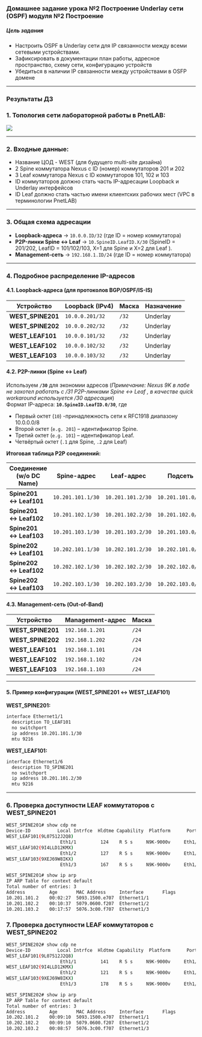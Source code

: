 ### Домашнее задание урока №2  Построение Underlay сети (OSPF) модуля №2 Построение

##### Цель задания
- Настроить OSPF в Underlay сети для IP связанности между всеми сетевыми устройствами.
- Зафиксировать в документации план работы, адресное пространство, схему сети, конфигурацию устройств
- Убедиться в наличии IP связанности между устройствами в OSFP домене


---

### Результаты ДЗ

### **1. Топология сети лабораторной работы в PnetLAB**:

 [<img src="WEST_DC_topology.JPG">](https://github.com/R0gerWilco/OTUS_DC/blob/main/Homework/Module1/Lesson03/WEST_DC_topology.JPG)

---

### **2. Входные данные**:
- Название ЦОД - WEST (для будущего multi-site дизайна)
- 2 Spine коммутатора Nexus  с ID (номер) коммутаторов 201 и 202
- 3 Leaf коммутатора Nexus  с ID коммутаторов 101, 102 и 103
- ID коммутаторов должно стать часть IP-адресации Loopback и Underlay интерфейсов
- ID Leaf должно стать частью имени клиентских рабочих мест (VPC в терминологии PnetLAB)

---

### **3. Общая схема адресации**
- **Loopback-адреса** → `10.0.0.ID/32` (где ID = номер коммутатора) 
- **P2P-линки Spine ↔ Leaf** → `10.SpineID.LeafID.X/30` (SpineID = 201/202, LeafID = 101/102/103, X=1 для Spine и X=2 для Leaf ).  
- **Management-сеть** → `192.168.1.ID/24`  (где ID = номер коммутатора)  

---

### **4. Подробное раcпределение IP-адресов**
#### **4.1. Loopback-адреса (для протоколов BGP/OSPF/IS-IS)**
| Устройство        | Loopback (IPv4)  | Маска  | Назначение |  
|-------------------|------------------|--------|------------|
| **WEST_SPINE201** | `10.0.0.201/32`  | `/32`  | Underlay   |
| **WEST_SPINE202** | `10.0.0.202/32`  | `/32`  | Underlay   |
| **WEST_LEAF101**  | `10.0.0.101/32`  | `/32`  | Underlay   |
| **WEST_LEAF102**  | `10.0.0.102/32`  | `/32`  | Underlay   |
| **WEST_LEAF103**  | `10.0.0.103/32`  | `/32`  | Underlay   |

#### **4.2. P2P-линки (Spine ↔ Leaf)**
Используем **`/30`**  для экономии адресов (_Примечание: Nexus 9K в лабе не захотел работать с /31 P2P-линками Spine ↔ Leaf , в качестве  quick workaround используется /30 адресация_)   
Формат IP-адреса: **`10.SpineID.LeafID.0/30`**, где
   - Первый октет (`10`)  -принадлежность сети к RFC1918 диапазону 10.0.0.0/8
   - Второй октет (`e.g. 201`) – идентификатор Spine.  
   - Третий октет (`e.g. 101`) – идентификатор Leaf.  
   - Четвёртый октет (`.1` для Spine, `.2` для Leaf)

**Итоговая таблица P2P соединений:**

| Соединение (w/o DC Name)| Spine-адрес       | Leaf-адрес        | Подсеть            |
|-------------------------|-------------------|-------------------|--------------------|
| **Spine201 ↔ Leaf101**  | `10.201.101.1/30` | `10.201.101.2/30` | `10.201.101.0/30`  |
| **Spine201 ↔ Leaf102**  | `10.201.102.1/30` | `10.201.102.2/30` | `10.201.102.0/30`  |
| **Spine201 ↔ Leaf103**  | `10.201.103.1/30` | `10.201.103.2/30` | `10.201.103.0/30`  |
| **Spine202 ↔ Leaf101**  | `10.202.101.1/30` | `10.202.101.2/30` | `10.202.101.0/30`  |
| **Spine202 ↔ Leaf102**  | `10.202.102.1/30` | `10.202.102.2/30` | `10.202.102.0/30`  |
| **Spine202 ↔ Leaf103**  | `10.202.103.1/30` | `10.202.103.2/30` | `10.202.103.0/30`  |


#### **4.3. Management-сеть (Out-of-Band)**
| Устройство        | Management-адрес | Маска  |
|-------------------|------------------|--------|
| **WEST_SPINE201** | `192.168.1.201`  | `/24`  |
| **WEST_SPINE202** | `192.168.1.202`  | `/24`  |
| **WEST_LEAF101**  | `192.168.1.101`  | `/24`  |
| **WEST_LEAF102**  | `192.168.1.102`  | `/24`  |
| **WEST_LEAF103**  | `192.168.1.103`  | `/24`  |

---
#### **5. Пример конфигурации (WEST_SPINE201 ↔ WEST_LEAF101)**
**WEST_SPINE201:**
```bash
interface Ethernet1/1
  description TO_LEAF101
  no switchport
  ip address 10.201.101.1/30
  mtu 9216
```

**WEST_LEAF101:**
```bash
interface Ethernet1/6
  description TO_SPINE201
  no switchport
  ip address 10.201.101.2/30
  mtu 9216
```

---

### **6. Проверка доступности LEAF коммутаторов с WEST_SPINE201**
```bash
WEST_SPINE201# show cdp ne
Device-ID          Local Intrfce  Hldtme Capability  Platform      Port ID
WEST_LEAF101(9L07512J2Q8)
                    Eth1/1         124    R S s     N9K-9000v     Eth1/6        
WEST_LEAF102(9I4LLD12KMX)
                    Eth1/2         127    R S s     N9K-9000v     Eth1/6        
WEST_LEAF103(9XEJ69W8IKX)
                    Eth1/3         167    R S s     N9K-9000v     Eth1/6        

WEST_SPINE201# show ip arp
IP ARP Table for context default
Total number of entries: 3
Address         Age       MAC Address     Interface       Flags
10.201.101.2    00:02:27  5093.1500.e707  Ethernet1/1     
10.201.102.2    00:10:37  5079.0600.f207  Ethernet1/2     
10.201.103.2    00:17:57  5076.3c00.f707  Ethernet1/3  
```

### **7. Проверка доступности LEAF коммутаторов с WEST_SPINE202**
```bash
WEST_SPINE202# show cdp ne
Device-ID          Local Intrfce  Hldtme Capability  Platform      Port ID
WEST_LEAF101(9L07512J2Q8)
                    Eth1/1         141    R S s     N9K-9000v     Eth1/7        
WEST_LEAF102(9I4LLD12KMX)
                    Eth1/2         121    R S s     N9K-9000v     Eth1/7        
WEST_LEAF103(9XEJ69W8IKX)
                    Eth1/3         178    R S s     N9K-9000v     Eth1/7     

WEST_SPINE202# show ip arp
IP ARP Table for context default
Total number of entries: 3
Address         Age       MAC Address     Interface       Flags
10.202.101.2    00:09:10  5093.1500.e707  Ethernet1/1     
10.202.102.2    00:09:10  5079.0600.f207  Ethernet1/2     
10.202.103.2    00:08:57  5076.3c00.f707  Ethernet1/3    
```

